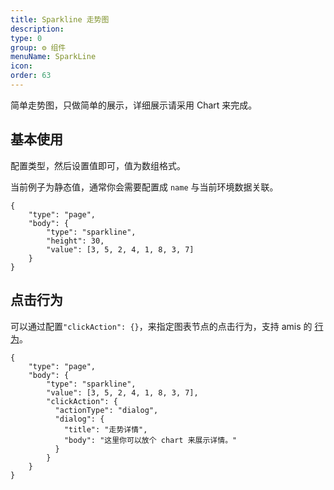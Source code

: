 ```yaml
---
title: Sparkline 走势图
description:
type: 0
group: ⚙ 组件
menuName: SparkLine
icon:
order: 63
---
```


简单走势图，只做简单的展示，详细展示请采用 Chart 来完成。

## 基本使用

配置类型，然后设置值即可，值为数组格式。

当前例子为静态值，通常你会需要配置成 `name` 与当前环境数据关联。

```schema
{
    "type": "page",
    "body": {
        "type": "sparkline",
        "height": 30,
        "value": [3, 5, 2, 4, 1, 8, 3, 7]
    }
}
```

## 点击行为

可以通过配置`"clickAction": {}`，来指定图表节点的点击行为，支持 amis 的 [行为](./action)。

```schema
{
    "type": "page",
    "body": {
        "type": "sparkline",
        "value": [3, 5, 2, 4, 1, 8, 3, 7],
        "clickAction": {
          "actionType": "dialog",
          "dialog": {
            "title": "走势详情",
            "body": "这里你可以放个 chart 来展示详情。"
          }
        }
    }
}
```
